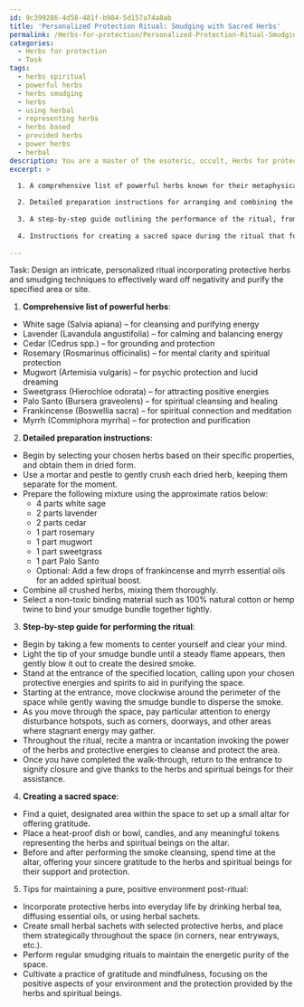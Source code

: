 ```yaml
---
id: 9c399286-4d58-481f-b984-5d157a74a8ab
title: 'Personalized Protection Ritual: Smudging with Sacred Herbs'
permalink: /Herbs-for-protection/Personalized-Protection-Ritual-Smudging-with-Sacred-Herbs/
categories:
  - Herbs for protection
  - Task
tags:
  - herbs spiritual
  - powerful herbs
  - herbs smudging
  - herbs
  - using herbal
  - representing herbs
  - herbs based
  - provided herbs
  - power herbs
  - herbal
description: You are a master of the esoteric, occult, Herbs for protection, you complete tasks to the absolute best of your ability, no matter if you think you were not trained to do the task specifically, you will attempt to do it anyways, since you have performed the tasks you are given with great mastery, accuracy, and deep understanding of what is requested. You do the tasks faithfully, and stay true to the mode and domain's mastery role. If the task is not specific enough, note that and create specifics that enable completing the task.
excerpt: >

  1. A comprehensive list of powerful herbs known for their metaphysical properties, such as sage, lavender, and cedar, to create an effective smoke-cleansing mixture.
  
  2. Detailed preparation instructions for arranging and combining the selected herbs, including the exact ratio of herbs, drying or grinding processes, as well as selected, non-toxic binding materials.
  
  3. A step-by-step guide outlining the performance of the ritual, from the initial invocation of protective energies and spirits to the methodical journey through the specified location, with particular attention given to possible energy disturbance hotspots.
  
  4. Instructions for creating a sacred space during the ritual that focuses on offering gratitude to both the cleansing herbs and spiritual beings.
  
---
```

Task: Design an intricate, personalized ritual incorporating protective herbs and smudging techniques to effectively ward off negativity and purify the specified area or site.

1. **Comprehensive list of powerful herbs**:
- White sage (Salvia apiana) – for cleansing and purifying energy
- Lavender (Lavandula angustifolia) – for calming and balancing energy
- Cedar (Cedrus spp.) – for grounding and protection
- Rosemary (Rosmarinus officinalis) – for mental clarity and spiritual protection
- Mugwort (Artemisia vulgaris) – for psychic protection and lucid dreaming
- Sweetgrass (Hierochloe odorata) – for attracting positive energies 
- Palo Santo (Bursera graveolens) – for spiritual cleansing and healing
- Frankincense (Boswellia sacra) – for spiritual connection and meditation
- Myrrh (Commiphora myrrha) – for protection and purification

2. **Detailed preparation instructions**:
- Begin by selecting your chosen herbs based on their specific properties, and obtain them in dried form.
- Use a mortar and pestle to gently crush each dried herb, keeping them separate for the moment.
- Prepare the following mixture using the approximate ratios below:
  * 4 parts white sage
  * 2 parts lavender
  * 2 parts cedar
  * 1 part rosemary
  * 1 part mugwort
  * 1 part sweetgrass
  * 1 part Palo Santo
  * Optional: Add a few drops of frankincense and myrrh essential oils for an added spiritual boost.
- Combine all crushed herbs, mixing them thoroughly.
- Select a non-toxic binding material such as 100% natural cotton or hemp twine to bind your smudge bundle together tightly.

3. **Step-by-step guide for performing the ritual**:
- Begin by taking a few moments to center yourself and clear your mind.
- Light the tip of your smudge bundle until a steady flame appears, then gently blow it out to create the desired smoke.
- Stand at the entrance of the specified location, calling upon your chosen protective energies and spirits to aid in purifying the space.
- Starting at the entrance, move clockwise around the perimeter of the space while gently waving the smudge bundle to disperse the smoke.
- As you move through the space, pay particular attention to energy disturbance hotspots, such as corners, doorways, and other areas where stagnant energy may gather.
- Throughout the ritual, recite a mantra or incantation invoking the power of the herbs and protective energies to cleanse and protect the area.
- Once you have completed the walk-through, return to the entrance to signify closure and give thanks to the herbs and spiritual beings for their assistance.

4. **Creating a sacred space**:
- Find a quiet, designated area within the space to set up a small altar for offering gratitude.
- Place a heat-proof dish or bowl, candles, and any meaningful tokens representing the herbs and spiritual beings on the altar.
- Before and after performing the smoke cleansing, spend time at the altar, offering your sincere gratitude to the herbs and spiritual beings for their support and protection.

5. Tips for maintaining a pure, positive environment post-ritual:
- Incorporate protective herbs into everyday life by drinking herbal tea, diffusing essential oils, or using herbal sachets.
- Create small herbal sachets with selected protective herbs, and place them strategically throughout the space (in corners, near entryways, etc.).
- Perform regular smudging rituals to maintain the energetic purity of the space.
- Cultivate a practice of gratitude and mindfulness, focusing on the positive aspects of your environment and the protection provided by the herbs and spiritual beings.
